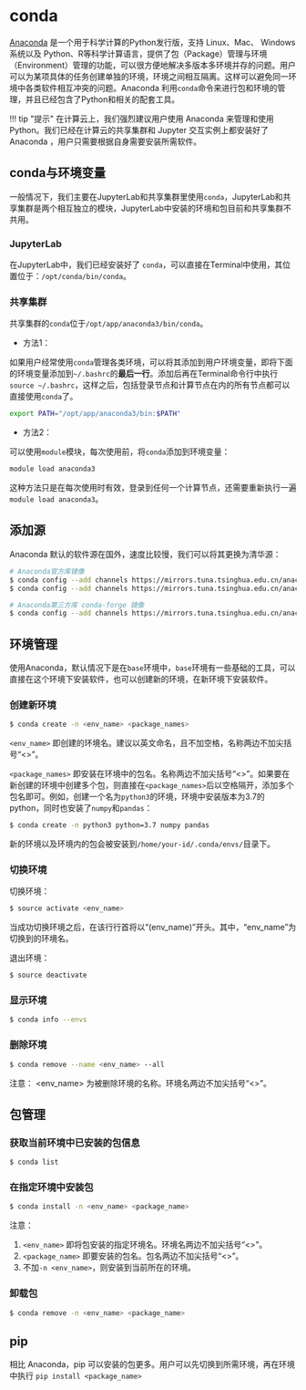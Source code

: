 # conda

[Anaconda][1] 是一个用于科学计算的Python发行版，支持 Linux、Mac、 Windows系统以及 Python、R等科学计算语言，提供了包（Package）管理与环境（Environment）管理的功能，可以很方便地解决多版本多环境并存的问题。用户可以为某项具体的任务创建单独的环境，环境之间相互隔离。这样可以避免同一环境中各类软件相互冲突的问题。Anaconda 利用`conda`命令来进行包和环境的管理，并且已经包含了Python和相关的配套工具。

!!! tip "提示"
    在计算云上，我们强烈建议用户使用 Anaconda 来管理和使用Python。我们已经在计算云的共享集群和 Jupyter 交互实例上都安装好了 Anaconda ，用户只需要根据自身需要安装所需软件。

## conda与环境变量

一般情况下，我们主要在JupyterLab和共享集群里使用`conda`，JupyterLab和共享集群是两个相互独立的模块，JupyterLab中安装的环境和包目前和共享集群不共用。

### JupyterLab

在JupyterLab中，我们已经安装好了 `conda`，可以直接在Terminal中使用，其位置位于：`/opt/conda/bin/conda`。

### 共享集群

共享集群的`conda`位于`/opt/app/anaconda3/bin/conda`。

* 方法1：

如果用户经常使用`conda`管理各类环境，可以将其添加到用户环境变量，即将下面的环境变量添加到`~/.bashrc`的**最后一行**。添加后再在Terminal命令行中执行`source ~/.bashrc`，这样之后，包括登录节点和计算节点在内的所有节点都可以直接使用`conda`了。

```bash
export PATH="/opt/app/anaconda3/bin:$PATH"
```
* 方法2：
  
可以使用`module`模块，每次使用前，将`conda`添加到环境变量：

```bash
module load anaconda3
```

这种方法只是在每次使用时有效，登录到任何一个计算节点，还需要重新执行一遍`module load anaconda3`。

## 添加源

Anaconda 默认的软件源在国外，速度比较慢，我们可以将其更换为清华源：

```bash
# Anaconda官方库镜像
$ conda config --add channels https://mirrors.tuna.tsinghua.edu.cn/anaconda/pkgs/free/
$ conda config --add channels https://mirrors.tuna.tsinghua.edu.cn/anaconda/pkgs/main/

# Anaconda第三方库 conda-forge 镜像
$ conda config --add channels https://mirrors.tuna.tsinghua.edu.cn/anaconda/cloud/conda-forge/
```

## 环境管理

使用Anaconda，默认情况下是在`base`环境中，`base`环境有一些基础的工具，可以直接在这个环境下安装软件，也可以创建新的环境，在新环境下安装软件。

### 创建新环境

```bash
$ conda create -n <env_name> <package_names>
```

`<env_name>` 即创建的环境名。建议以英文命名，且不加空格，名称两边不加尖括号“<>”。

`<package_names>` 即安装在环境中的包名。名称两边不加尖括号“<>”。如果要在新创建的环境中创建多个包，则直接在`<package_names>`后以空格隔开，添加多个包名即可。例如，创建一个名为`python3`的环境，环境中安装版本为3.7的python，同时也安装了`numpy`和`pandas`：

```bash
$ conda create -n python3 python=3.7 numpy pandas
```

新的环境以及环境内的包会被安装到`/home/your-id/.conda/envs/`目录下。

### 切换环境

切换环境：

```bash
$ source activate <env_name>
```

当成功切换环境之后，在该行行首将以“(env_name)”开头。其中，“env_name”为切换到的环境名。

退出环境：

```bash
$ source deactivate
```

### 显示环境

```bash
$ conda info --envs
```

### 删除环境

```bash
$ conda remove --name <env_name> --all
```

注意： <env_name> 为被删除环境的名称。环境名两边不加尖括号“<>”。

## 包管理

### 获取当前环境中已安装的包信息

```bash
$ conda list
```

### 在指定环境中安装包

```bash
$ conda install -n <env_name> <package_name>
```

注意：

1. `<env_name>` 即将包安装的指定环境名。环境名两边不加尖括号“<>”。
2. `<package_name>` 即要安装的包名。包名两边不加尖括号“<>”。
3. 不加`-n <env_name>`，则安装到当前所在的环境。

### 卸载包

```bash
$ conda remove -n <env_name> <package_name>
```

## pip

相比 Anaconda，pip 可以安装的包更多。用户可以先切换到所需环境，再在环境中执行 `pip install <package_name>`

[1]: https://www.anaconda.com/